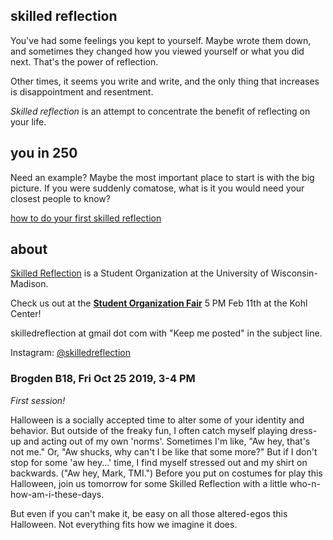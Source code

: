 ## skilled reflection 
You've had some feelings you kept to yourself. Maybe wrote them down, and sometimes they changed how you viewed yourself or what you did next. That's the power of reflection.

Other times, it seems you write and write, and the only thing that increases is disappointment and resentment.

_Skilled reflection_ is an attempt to concentrate the benefit of reflecting on your life.

## you in 250
Need an example? Maybe the most important place to start is with the big picture. If you were suddenly comatose, what is it you would need your closest people to know? 

[how to do your first skilled reflection](self250.md)


## about 

[Skilled Reflection](https://win.wisc.edu/organization/skilledreflection) is a Student Organization at the University of Wisconsin-Madison.

Check us out at the [**Student Organization Fair**](https://cfli.wisc.edu/attending-the-student-organization-fair/) 5 PM Feb 11th at the Kohl Center!

skilledreflection at gmail dot com
with "Keep me posted" in the subject line.

Instagram: [@skilledreflection](https://www.instagram.com/skilledreflection/)

### Brogden B18, Fri Oct 25 2019, 3-4 PM
*First session!*

Halloween is a socially accepted time to alter some of your identity and behavior. But outside of the freaky fun, I often catch myself playing dress-up and acting out of my own 'norms'. Sometimes I'm like, "Aw hey, that's not me." Or, "Aw shucks, why can't I be like that some more?" But if I don't stop for some 'aw hey...' time, I find myself stressed out and my shirt on backwards. ("Aw hey, Mark, TMI.") Before you put on costumes for play this Halloween, join us tomorrow for some Skilled Reflection with a little who-n-how-am-i-these-days. 

But even if you can't make it, be easy on all those altered-egos this Halloween. Not everything fits how we imagine it does.

